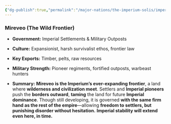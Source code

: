 ```yaml
---
{"dg-publish":true,"permalink":"/major-nations/the-imperium-solis/imperial-provinces/mireveo/","noteIcon":"","updated":"2025-02-12T14:12:54.000-08:00"}
---
```


### **Mireveo (The Wild Frontier)**

- **Government:** Imperial Settlements & Military Outposts
	
- **Culture:** Expansionist, harsh survivalist ethos, frontier law
	
- **Key Exports:** Timber, pelts, raw resources
	
- **Military Strength:** Pioneer regiments, fortified outposts, warbeast hunters
	
- **Summary:** **Mireveo is the Imperium’s ever-expanding frontier**, a land where **wilderness and civilization meet**. Settlers and **Imperial pioneers** push the **borders outward**, **taming** the land for future **Imperial dominance**. Though still developing, it is governed **with the same firm hand as the rest of the empire**—allowing **freedom to settlers, but punishing disorder without hesitation.** **Imperial stability will extend even here, in time.**
